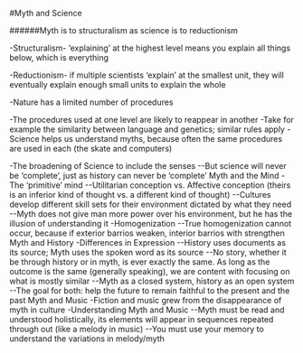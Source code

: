 #Myth and Science 

######Myth is to structuralism as science is to reductionism

-Structuralism- ‘explaining’ at the highest level means you explain all things below, which is everything

-Reductionism- if multiple scientists ‘explain’ at the smallest unit, they will eventually explain enough small units to       explain the whole
    
-Nature has a limited number of procedures

-The procedures used at one level are likely to reappear in another
-Take for example the similarity between language and genetics; similar rules apply
-Science helps us understand myths, because often the same procedures are used in each (the skate and computers)
    
-The broadening of Science to include the senses 
--But science will never be ‘complete’, just as history can never be ‘complete’
Myth and the Mind
-The ‘primitive’ mind
--Utilitarian conception vs. Affective conception (theirs is an inferior kind of thought vs. a different kind of thought)
--Cultures develop different skill sets for their environment dictated by what they need
--Myth does not give man more power over his environment, but he has the illusion of understanding it 
-Homogenization
--True homogenization cannot occur, because if exterior barrios weaken, interior barrios with strengthen
Myth and History 
-Differences in Expression
--History uses documents as its source; Myth uses the spoken word as its source
--No story, whether it be through history or in myth, is ever exactly the same. As long as the outcome is the same (generally speaking), we are content with focusing on what is mostly similar
--Myth as a closed system, history as an open system 
--The goal for both: help the future to remain faithful to the present and the past
Myth and Music 
-Fiction and music grew from the disappearance of myth in culture 
-Understanding Myth and Music 
--Myth must be read and understood holistically, its elements will appear in sequences repeated through out (like a melody in music) 
--You must use your memory to understand the variations in melody/myth
